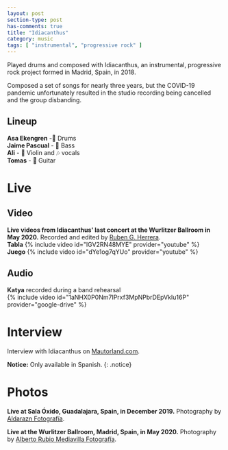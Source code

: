 ```yaml
---
layout: post
section-type: post
has-comments: true
title: "Idiacanthus"
category: music
tags: [ "instrumental", "progressive rock" ]
---
```

Played drums and composed with Idiacanthus, an instrumental, progressive rock project formed in Madrid, Spain, in 2018.

Composed a set of songs for nearly three years, but the COVID-19 pandemic unfortunately resulted in the studio recording being cancelled and the group disbanding.

## Lineup
**Asa Ekengren** -:drum: Drums  
**Jaime Pascual** - :guitar: Bass  
**Ali** - :violin: Violin and :notes: vocals  
**Tomas** - :guitar: Guitar  

# Live
## Video
**Live videos from Idiacanthus' last concert at the Wurlitzer Ballroom in May 2020.** Recorded and edited by [Ruben G. Herrera](https://www.instagram.com/rubengherrera/).  
**Tabla**
{% include video id="lGV2RN48MYE" provider="youtube" %}  
**Juego**
{% include video id="dYe1og7qYUo" provider="youtube" %}
## Audio
**Katya** recorded during a band rehearsal  
{% include video id="1aNHX0P0Nm7IPrxf3MpNPbrDEpVkIu16P" provider="google-drive" %}

# Interview
Interview with Idiacanthus on [Mautorland.com](https://www.mautorland.com/entrevistas/bandas-del-nooirax-sounds-fest-entrevista-con-idiacanthus/).  

**Notice:** Only available in Spanish.
{: .notice}

# Photos
**Live at Sala Óxido, Guadalajara, Spain, in December 2019.** Photography by [Aldarazn Fotografía](https://www.instagram.com/aldarazn/).

**Live at the Wurlitzer Ballroom, Madrid, Spain, in May 2020.** Photography by [Alberto Rubio Mediavilla Fotografía](https://albertorubiofotografia.es).